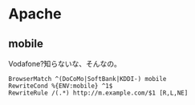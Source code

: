 # Apache

## mobile
Vodafone?知らないな、そんなの。

    BrowserMatch ^(DoCoMo|SoftBank|KDDI-) mobile
    RewriteCond %{ENV:mobile} ^1$
    RewriteRule /(.*) http://m.example.com/$1 [R,L,NE]
